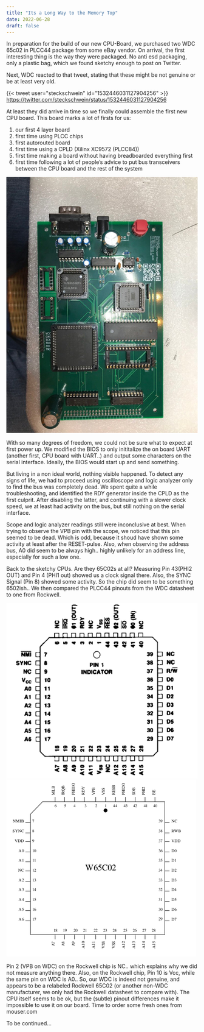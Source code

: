 ```yaml
---
title: "Its a Long Way to the Memory Top"
date: 2022-06-28
draft: false
---
```


In preparation for the build of our new CPU-Board, we purchased two WDC 65c02 in PLCC44 package from some eBay vendor.
On arrival, the first interesting thing is the way they were packaged. No anti esd packaging, only a plastic bag, which we found sketchy enough to post on Twitter.

Next, WDC reacted to that tweet, stating that these might be not genuine or be at least very old. 

{{< tweet user="steckschwein" id="1532446031127904256" >}}
https://twitter.com/steckschwein/status/1532446031127904256


At least they did arrive in time so we finally could assemble the first new CPU board. This board marks a lot of firsts for us:

1. our first 4 layer board
2. first time using PLCC chips
3. first autorouted board
4. first time using a CPLD (Xilinx XC9572 (PLCC84))
5. first time making a board without having breadboarded everything first
6. first time following a lot of people’s advice to put bus transceivers between the CPU board and the rest of the system


![New CPU Board with 512k RAM](images/512k_cpu_board.jpg "New CPU Board with 512k RAM")

With so many degrees of freedom, we could not be sure what to expect at first power up. We modified the BIOS to only inititalize the on board UART (another first, CPU board with UART..) and output some characters on the serial interface.
Ideally, the BIOS would start up and send something.

But living in a non ideal world, nothing visible happened.
To detect any signs of life, we had to proceed using oscilloscope and logic analyzer only to find the bus was completely dead. We spent quite a while troubleshooting, and identified the RDY generator inside the CPLD as the first culprit. After disabling the latter, and continuing with a slower clock speed, we at least had activity on the bus, but still nothing on the serial interface.

Scope and logic analyzer readings still were inconclusive at best. When trying to observe the VPB pin with the scope, we noticed that this pin seemed to be dead. Which is odd, because it shoud have shown some activity at least after the RESET-pulse. Also, when observing the address bus, A0 did seem to be always high.. highly unlikely for an address line, especially for such a low one.

Back to the sketchy CPUs. Are they 65C02s at all?
Measuring Pin 43(PHI2 OUT) and Pin 4 (PHI1 out) showed us a clock signal there. Also, the SYNC Signal (Pin 8) showed some activity. So the chip did seem to be something 6502ish..
We then compared the PLCC44 pinouts from the WDC datasheet to one from Rockwell.

![](images/plcc44_rockwell.png "PLCC44 Rockwell")
![](images/plcc44_wdc.png "PLCC44 WDC")



Pin 2 (VPB on WDC) on the Rockwell chip is NC.. which explains why we did not measure anything there. Also, on the Rockwell chip, Pin 10 is Vcc, while the same pin on WDC is A0..
So, our WDC is indeed not genuine, and appears to be a relabeled Rockwell 65C02 (or another non-WDC manufacturer, we only had the Rockwell datasheet to compare with). The CPU itself seems to be ok, but the (subtle) pinout differences make it impossible to use it on our board. Time to order some fresh ones from mouser.com

To be continued…
